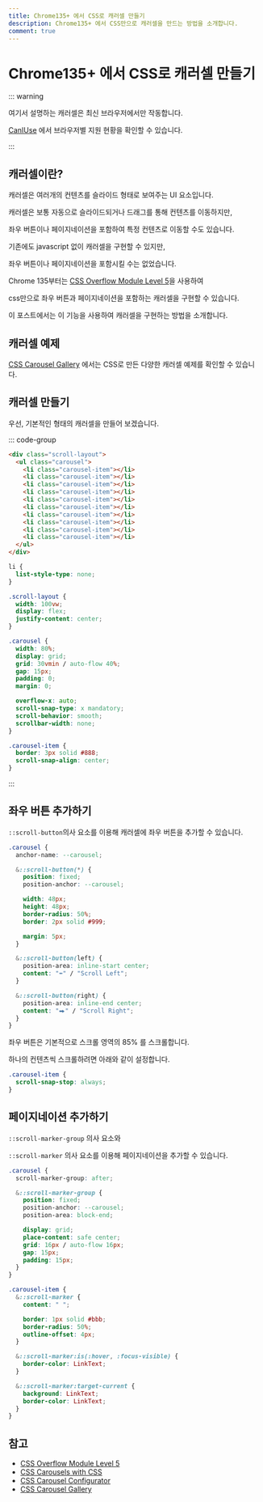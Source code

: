 ```yaml
---
title: Chrome135+ 에서 CSS로 캐러셀 만들기
description: Chrome135+ 에서 CSS만으로 캐러셀을 만드는 방법을 소개합니다.
comment: true
---
```


# Chrome135+ 에서 CSS로 캐러셀 만들기

::: warning

여기서 설명하는 캐러셀은 최신 브라우저에서만 작동합니다.

[CanIUse](https://caniuse.com/mdn-css_selectors_scroll-button) 에서 브라우저별 지원 현황을 확인할 수 있습니다.

:::

## 캐러셀이란?

캐러셀은 여러개의 컨텐츠를 슬라이드 형태로 보여주는 UI 요소입니다.

캐러셀은 보통 자동으로 슬라이드되거나 드래그를 통해 컨텐츠를 이동하지만,

좌우 버튼이나 페이지네이션을 포함하여 특정 컨텐츠로 이동할 수도 있습니다.

기존에도 javascript 없이 캐러셀을 구현할 수 있지만,

좌우 버튼이나 페이지네이션을 포함시킬 수는 없었습니다.

Chrome 135부터는 [CSS Overflow Module Level 5](https://drafts.csswg.org/css-overflow-5/)을 사용하여

css만으로 좌우 버튼과 페이지네이션을 포함하는 캐러셀을 구현할 수 있습니다.

이 포스트에서는 이 기능을 사용하여 캐러셀을 구현하는 방법을 소개합니다.

## 캐러셀 예제

[CSS Carousel Gallery](https://chrome.dev/carousel/) 에서는 CSS로 만든 다양한 캐러셀 예제를 확인할 수 있습니다.

## 캐러셀 만들기

우선, 기본적인 형태의 캐러셀을 만들어 보겠습니다.

::: code-group

```html [index.html]
<div class="scroll-layout">
  <ul class="carousel">
    <li class="carousel-item"></li>
    <li class="carousel-item"></li>
    <li class="carousel-item"></li>
    <li class="carousel-item"></li>
    <li class="carousel-item"></li>
    <li class="carousel-item"></li>
    <li class="carousel-item"></li>
    <li class="carousel-item"></li>
    <li class="carousel-item"></li>
    <li class="carousel-item"></li>
  </ul>
</div>
```

```css [style.css]
li {
  list-style-type: none;
}

.scroll-layout {
  width: 100vw;
  display: flex;
  justify-content: center;
}

.carousel {
  width: 80%;
  display: grid;
  grid: 30vmin / auto-flow 40%;
  gap: 15px;
  padding: 0;
  margin: 0;

  overflow-x: auto;
  scroll-snap-type: x mandatory;
  scroll-behavior: smooth;
  scrollbar-width: none;
}

.carousel-item {
  border: 3px solid #888;
  scroll-snap-align: center;
}
```

:::

<style module>
.scroll_layout {
  width: 100%;
  display: flex;
  justify-content: center;
  background-color: #161618;
  padding: 40px 0;
}

.carousel {
  width: 80%;
  display: grid;
  grid: 20vmin / auto-flow 40%;
  gap: 15px;
  padding: 0;
  margin: 0;

  overflow-x: auto;
  scroll-snap-type: x mandatory;
  scroll-behavior: smooth;
  scrollbar-width: none;
}

.carousel_item {
  list-style-type: none;

  background-color: #888;
  border: 3px solid #888;
  scroll-snap-align: center;
}

.carousel_2 {
  width: 80%;
  display: grid;
  grid: 20vmin / auto-flow 40%;
  gap: 15px;
  padding: 0;
  margin: 0;

  overflow-x: auto;
  scroll-snap-type: x mandatory;
  scroll-behavior: smooth;
  scrollbar-width: none;
}

.carousel_item_2 {
  list-style-type: none;

  background-color: #888;
  border: 3px solid #888;
  scroll-snap-align: center;
}

.carousel_2 {
  anchor-name: --carousel2;

  &::scroll-button(*) {
    position: fixed;
    position-anchor: --carousel2;

    width: 48px;
    height: 48px;
    border-radius: 50%;
    border: 2px solid #999;

    margin: 5px;
  }

  &::scroll-button(left) {
    position-area: inline-start center;
    content: "⬅" / "Scroll Left";
  }

  &::scroll-button(right) {
    position-area: inline-end center;
    content: "⮕" / "Scroll Right";
  }
}

.carousel_3 {
  width: 80%;
  display: grid;
  grid: 20vmin / auto-flow 40%;
  gap: 15px;
  padding: 0;
  margin: 0;

  overflow-x: auto;
  scroll-snap-type: x mandatory;
  scroll-behavior: smooth;
  scrollbar-width: none;
}

.carousel_item_3 {
  list-style-type: none;

  background-color: #888;
  border: 3px solid #888;
  scroll-snap-align: center;
}

.carousel_3 {
  anchor-name: --carousel3;
  scroll-marker-group: after;
  
  &::scroll-marker-group {
    position: fixed;
    position-anchor: --carousel3;
    position-area: block-end;

    display: grid;
    place-content: safe center;
    grid: 16px / auto-flow 16px;
    gap: 15px;
    padding: 15px;
  }
}

.carousel_item_3 {
  &::scroll-marker {
    content: " ";

    border: 1px solid #bbb;
    border-radius: 50%;
    outline-offset: 4px;
  }

  &::scroll-marker:is(:hover, :focus-visible) {
    border-color: LinkText;
  }

  &::scroll-marker:target-current {
    background: LinkText;
    border-color: LinkText;
  }
}
</style>

<div :class="$style.scroll_layout">
  <div :class="$style.carousel">
    <div :class="$style.carousel_item"></div>
    <div :class="$style.carousel_item"></div>
    <div :class="$style.carousel_item"></div>
    <div :class="$style.carousel_item"></div>
    <div :class="$style.carousel_item"></div>
    <div :class="$style.carousel_item"></div>
    <div :class="$style.carousel_item"></div>
    <div :class="$style.carousel_item"></div>
    <div :class="$style.carousel_item"></div>
    <div :class="$style.carousel_item"></div>
    <div :class="$style.carousel_item"></div>
    <div :class="$style.carousel_item"></div>
  </div>
</div>

## 좌우 버튼 추가하기

`::scroll-button`의사 요소를 이용해 캐러셀에 좌우 버튼을 추가할 수 있습니다.

```css
.carousel {
  anchor-name: --carousel;

  &::scroll-button(*) {
    position: fixed;
    position-anchor: --carousel;

    width: 48px;
    height: 48px;
    border-radius: 50%;
    border: 2px solid #999;

    margin: 5px;
  }

  &::scroll-button(left) {
    position-area: inline-start center;
    content: "⬅" / "Scroll Left";
  }

  &::scroll-button(right) {
    position-area: inline-end center;
    content: "⮕" / "Scroll Right";
  }
}
```

<div :class="$style.scroll_layout">
  <div :class="$style.carousel_2">
    <div :class="$style.carousel_item_2"></div>
    <div :class="$style.carousel_item_2"></div>
    <div :class="$style.carousel_item_2"></div>
    <div :class="$style.carousel_item_2"></div>
    <div :class="$style.carousel_item_2"></div>
    <div :class="$style.carousel_item_2"></div>
    <div :class="$style.carousel_item_2"></div>
    <div :class="$style.carousel_item_2"></div>
    <div :class="$style.carousel_item_2"></div>
    <div :class="$style.carousel_item_2"></div>
    <div :class="$style.carousel_item_2"></div>
    <div :class="$style.carousel_item_2"></div>
  </div>
</div>

좌우 버튼은 기본적으로 스크롤 영역의 85% 를 스크롤합니다.

하나의 컨텐츠씩 스크롤하려면 아래와 같이 설정합니다.

```css
.carousel-item {
  scroll-snap-stop: always;
}
```

## 페이지네이션 추가하기

`::scroll-marker-group` 의사 요소와

`::scroll-marker` 의사 요소를 이용해 페이지네이션을 추가할 수 있습니다.

```css
.carousel {
  scroll-marker-group: after;

  &::scroll-marker-group {
    position: fixed;
    position-anchor: --carousel;
    position-area: block-end;

    display: grid;
    place-content: safe center;
    grid: 16px / auto-flow 16px;
    gap: 15px;
    padding: 15px;
  }
}

.carousel-item {
  &::scroll-marker {
    content: " ";

    border: 1px solid #bbb;
    border-radius: 50%;
    outline-offset: 4px;
  }

  &::scroll-marker:is(:hover, :focus-visible) {
    border-color: LinkText;
  }

  &::scroll-marker:target-current {
    background: LinkText;
    border-color: LinkText;
  }
}
```

<div :class="$style.scroll_layout">
  <div :class="$style.carousel_3">
    <div :class="$style.carousel_item_3"></div>
    <div :class="$style.carousel_item_3"></div>
    <div :class="$style.carousel_item_3"></div>
    <div :class="$style.carousel_item_3"></div>
    <div :class="$style.carousel_item_3"></div>
    <div :class="$style.carousel_item_3"></div>
    <div :class="$style.carousel_item_3"></div>
    <div :class="$style.carousel_item_3"></div>
    <div :class="$style.carousel_item_3"></div>
    <div :class="$style.carousel_item_3"></div>
    <div :class="$style.carousel_item_3"></div>
  </div>
</div>

## 참고

- [CSS Overflow Module Level 5](https://drafts.csswg.org/css-overflow-5/)
- [CSS Carousels with CSS](https://developer.chrome.com/blog/carousels-with-css?hl=ko#add_scroll_markers_with_scroll-marker)
- [CSS Carousel Configurator](https://chrome.dev/carousel-configurator/)
- [CSS Carousel Gallery](https://chrome.dev/carousel/)
